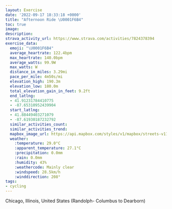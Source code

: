 ```yaml
---
layout: Exercise
date: '2022-09-17 18:33:18 +0000'
title: "Afternoon Ride \U0001F6B4"
toc: true
image:
description:
strava_activity_url: https://www.strava.com/activities/7824378394
exercise_data:
  emoji: "\U0001F6B4"
  average_heartrate: 122.4bpm
  max_heartrate: 140.0bpm
  average_watts: 99.9W
  max_watts: W
  distance_in_miles: 3.29mi
  pace_per_mile: 4m50s/mi
  elevation_high: 190.3m
  elevation_low: 180.0m
  total_elevation_gain_in_feet: 9.2ft
  end_latlng:
  - 41.91231784410775
  - -87.65310952439904
  start_latlng:
  - 41.88449403271079
  - -87.61930187232792
  similar_activities_count:
  similar_activities_trend:
  mapbox_image_url: https://api.mapbox.com/styles/v1/mapbox/streets-v11/static/path-5+787af2-1.0(aqs~FnwxuOAxH%40hDLrF%3FxAAnBIvCEz%40J%7CB%40%7C%40Ef%40IVWZk%40ZgAXy%40JkAQeA_%40m%40Mi%40AWFSPGJI%5EG~%40%40%7CBCNKDoANsAH%7B%40AyBKw%40%40GNARF%60EA%60%40CNODw%40IYFgDPeBIwCC_D%40aEJoBAsAHkEDkCN%5BCQGCE%5DCeDPaCVs%40Bu%40%3FyCSoFC_OPaDAJT%5ExABT%40d%40Cd%40MxAAh%40F%7CFCzBM%60EBzDCfDE~%40Q%7C%40Sh%40c%40v%40iBfCkC%60EgB%60C%7DAhCeAxAmGxJi%40bAe%40hA%5Bh%40uBrCwAvBw%40v%40GRy%40xAaB~B%7DB%60Es%40%60BI%5CAN%40nA),pin-s-s+e5b22e(-87.62248,41.88449),pin-s-f+89ae00(-87.65142999999996,41.911800000000014)/auto/800x800?access_token=pk.eyJ1Ijoiam9zaGJlY2ttYW4iLCJhIjoiY205eWR2aDd1MWZ6djJrbXc4a3M0bWZleiJ9.XiG9OWkNcZk2QzjJbxLB4A
  weather:
    :temperature: 29.0°C
    :apparent_temperature: 27.1°C
    :precipitation: 0.0mm
    :rain: 0.0mm
    :humidity: 43%
    :weathercode: Mainly clear
    :windspeed: 28.5km/h
    :winddirection: 208°
tags:
- cycling
---
```

Chicago, Illinois, United States (Randolph- Columbus to Dearborn)
